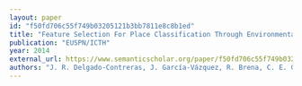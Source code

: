 ```yaml
---
layout: paper
id: "f50fd706c55f749b03205121b3bb7811e8c8b1ed"
title: "Feature Selection For Place Classification Through Environmental Sounds"
publication: "EUSPN/ICTH"
year: 2014
external_url: https://www.semanticscholar.org/paper/f50fd706c55f749b03205121b3bb7811e8c8b1ed
authors: "J. R. Delgado-Contreras, J. García-Vázquez, R. Brena, C. E. Galván-Tejada, J. I. Galván-Tejada"
---
```

